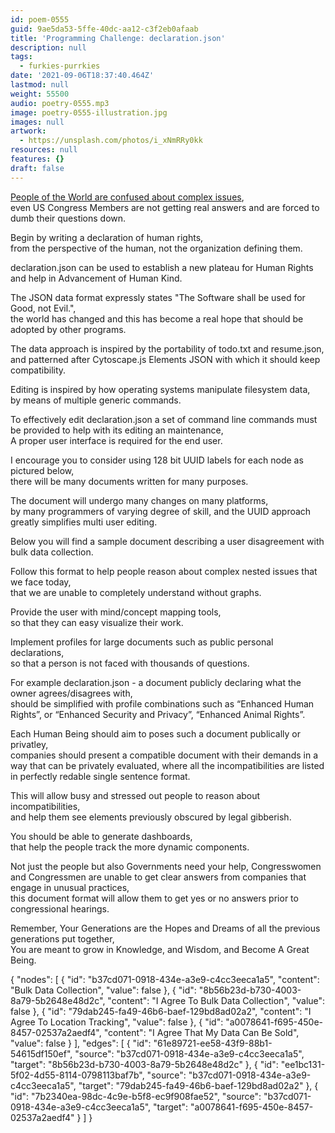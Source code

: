 ```yaml
---
id: poem-0555
guid: 9ae5da53-5ffe-40dc-aa12-c3f2eb0afaab
title: 'Programming Challenge: declaration.json'
description: null
tags:
  - furkies-purrkies
date: '2021-09-06T18:37:40.464Z'
lastmod: null
weight: 55500
audio: poetry-0555.mp3
image: poetry-0555-illustration.jpg
images: null
artwork:
  - https://unsplash.com/photos/i_xNmRRy0kk
resources: null
features: {}
draft: false
---
```


[People of the World are confused about complex issues](https://en.wikipedia.org/wiki/List_of_data_breaches),\
even US Congress Members are not getting real answers and are forced to dumb their questions down.

Begin by writing a declaration of human rights,\
from the perspective of the human, not the organization defining them.

declaration.json can be used to establish a new plateau for Human Rights and help in Advancement of Human Kind.

The JSON data format expressly states "The Software shall be used for Good, not Evil.",\
the world has changed and this has become a real hope that should be adopted by other programs.

The data approach is inspired by the portability of todo.txt and resume.json,\
and patterned after Cytoscape.js Elements JSON with which it should keep compatibility.

Editing is inspired by how operating systems manipulate filesystem data,\
by means of multiple generic commands.

To effectively edit declaration.json a set of command line commands must be provided to help with its editing an maintenance,\
A proper user interface is required for the end user.

I encourage you to consider using 128 bit UUID labels for each node as pictured below,\
there will be many documents written for many purposes.

The document will undergo many changes on many platforms,\
by many programmers of varying degree of skill, and the UUID approach greatly simplifies multi user editing.

Below you will find a sample document describing a user disagreement with bulk data collection.

Follow this format to help people reason about complex nested issues that we face today,\
that we are unable to completely understand without graphs.

Provide the user with mind/concept mapping tools,\
so that they can easy visualize their work.

Implement profiles for large documents such as public personal declarations,\
so that a person is not faced with thousands of questions.

For example declaration.json - a document publicly declaring what the owner agrees/disagrees with,\
should be simplified with profile combinations such as “Enhanced Human Rights”, or “Enhanced Security and Privacy”, “Enhanced Animal Rights”.

Each Human Being should aim to poses such a document publically or privatley,\
companies should present a compatible document with their demands in a way that can be privately evaluated, where all the incompatibilities are listed in perfectly redable single sentence format.

This will allow busy and stressed out people to reason about incompatibilities,\
and help them see elements previously obscured by legal gibberish.

You should be able to generate dashboards,\
that help the people track the more dynamic components.

Not just the people but also Governments need your help, Congresswomen and Congressmen are unable to get clear answers from companies that engage in unusual practices,\
this document format will allow them to get yes or no answers prior to congressional hearings.

Remember, Your Generations are the Hopes and Dreams of all the previous generations put together,\
You are meant to grow in Knowledge, and Wisdom, and Become A Great Being.

{
"nodes": \[
{
"id": "b37cd071-0918-434e-a3e9-c4cc3eeca1a5",
"content": "Bulk Data Collection",
"value": false
},
{
"id": "8b56b23d-b730-4003-8a79-5b2648e48d2c",
"content": "I Agree To Bulk Data Collection",
"value": false
},
{
"id": "79dab245-fa49-46b6-baef-129bd8ad02a2",
"content": "I Agree To Location Tracking",
"value": false
},
{
"id": "a0078641-f695-450e-8457-02537a2aedf4",
"content": "I Agree That My Data Can Be Sold",
"value": false
}
],
"edges": \[
{
"id": "61e89721-ee58-43f9-88b1-54615df150ef",
"source": "b37cd071-0918-434e-a3e9-c4cc3eeca1a5",
"target": "8b56b23d-b730-4003-8a79-5b2648e48d2c"
},
{
"id": "ee1bc131-5f02-4d55-8114-0798113baf7b",
"source": "b37cd071-0918-434e-a3e9-c4cc3eeca1a5",
"target": "79dab245-fa49-46b6-baef-129bd8ad02a2"
},
{
"id": "7b2340ea-98dc-4c9e-b5f8-ec9f908fae52",
"source": "b37cd071-0918-434e-a3e9-c4cc3eeca1a5",
"target": "a0078641-f695-450e-8457-02537a2aedf4"
}
]
}
